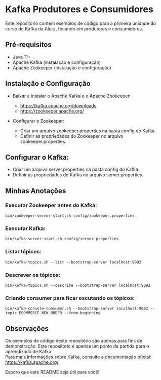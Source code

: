 # Kafka  Produtores e Consumidores  
Este repositório contém exemplos de código para a primeira unidade do curso de Kafka da Alura, focando em produtores e consumidores.

## Pré-requisitos
  - Java 11+  
  - Apache Kafka (instalação e configuração)  
  - Apache Zookeeper (instalação e configuração)  

## Instalação e Configuração  
  - Baixar e instalar o Apache Kafka e o Apache Zookeeper:  
    - https://kafka.apache.org/downloads
    - https://zookeeper.apache.org/

  - Configurar o Zookeeper:  
    - Criar um arquivo zookeeper.properties na pasta config do Kafka.  
    - Definir as propriedades do Zookeeper no arquivo zookeeper.properties.  

## Configurar o Kafka:  
  - Criar um arquivo server.properties na pasta config do Kafka.  
  - Definir as propriedades do Kafka no arquivo server.properties.  

## Minhas Anotações

### Executar Zookeeper antes do Kafka:
    bin/zookeeper-server-start.sh config/zookeeper.properties
                         
### Executar Kafka:
    bin/kafka-server-start.sh config/server.properties
                                
### Listar tópicos:
    bin/kafka-topics.sh --list --bootstrap-server localhost:9092

### Descrever os tópicos:
    bin/kafka-topics.sh --describe --bootstrap-server localhost:9092
                    
### Criando consumer para ficar escutando os tópicos:
    bin/kafka-console-consumer.sh --bootstrap-server localhost:9092 --topic ECOMMERCE_NEW_ORDER --from-beginning

## Observações

Os exemplos de código neste repositório são apenas para fins de demonstração.
Este repositório é apenas um ponto de partida para o aprendizado de Kafka.   
Para mais informações sobre Kafka, consulte a documentação oficial: https://kafka.apache.org/  

Espero que este README seja útil para você! 
